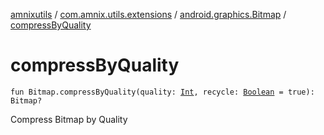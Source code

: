 [amnixutils](../../index.md) / [com.amnix.utils.extensions](../index.md) / [android.graphics.Bitmap](index.md) / [compressByQuality](./compress-by-quality.md)

# compressByQuality

`fun Bitmap.compressByQuality(quality: `[`Int`](https://kotlinlang.org/api/latest/jvm/stdlib/kotlin/-int/index.html)`, recycle: `[`Boolean`](https://kotlinlang.org/api/latest/jvm/stdlib/kotlin/-boolean/index.html)` = true): Bitmap?`

Compress Bitmap by Quality

